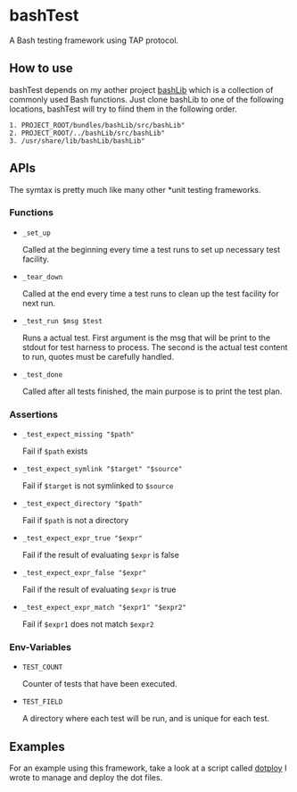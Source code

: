 bashTest
========

A Bash testing framework using TAP protocol.

How to use
----------

bashTest depends on my aother project [bashLib][] which is a collection of
commonly used Bash functions. Just clone bashLib to one of the following
locations, bashTest will try to fiind them in the following order.

    1. PROJECT_ROOT/bundles/bashLib/src/bashLib"
    2. PROJECT_ROOT/../bashLib/src/bashLib"
    3. /usr/share/lib/bashLib/bashLib"


[bashLib]: https://github.com/techlivezheng/bashLib

APIs
----

The symtax is pretty much like many other *unit testing frameworks.

### Functions

* `_set_up`

    Called at the beginning every time a test runs to set up necessary test
    facility.

* `_tear_down`

    Called at the end every time a test runs to clean up the test facility for
    next run.

* `_test_run $msg $test`

    Runs a actual test. First argument is the msg that will be print to the
    stdout for test harness to process. The second is the actual test content
    to run, quotes must be carefully handled.

* `_test_done`

    Called after all tests finished, the main purpose is to print the test
    plan.

### Assertions

* `_test_expect_missing "$path"`

    Fail if `$path` exists

* `_test_expect_symlink "$target" "$source"`

    Fail if `$target` is not symlinked to `$source`

* `_test_expect_directory "$path"`

    Fail if `$path` is not a directory

* `_test_expect_expr_true "$expr"`

    Fail if the result of evaluating `$expr` is false

* `_test_expect_expr_false "$expr"`

    Fail if the result of evaluating `$expr` is true

* `_test_expect_expr_match "$expr1" "$expr2"`

    Fail if `$expr1` does not match `$expr2`

### Env-Variables

* `TEST_COUNT`

    Counter of tests that have been executed.

* `TEST_FIELD`

    A directory where each test will be run, and is unique for each test.

Examples
--------

For an example using this framework, take a look at a script called [dotploy][]
I wrote to manage and deploy the dot files.

[dotploy]: https://github.com/techlivezheng/dotploy/blob/master/tests/test-dotploy.sh
